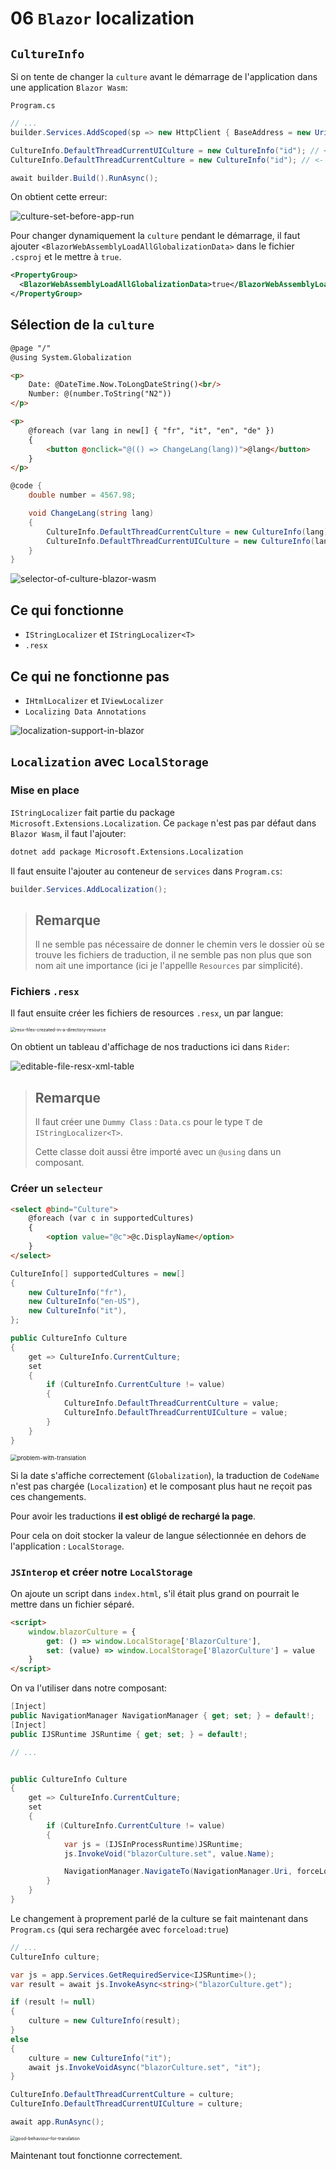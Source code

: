 # 06 `Blazor` localization



## `CultureInfo`

Si on tente de changer la `culture` avant le démarrage de l'application dans une application `Blazor Wasm`:

`Program.cs`

```cs
// ...
builder.Services.AddScoped(sp => new HttpClient { BaseAddress = new Uri(builder.HostEnvironment.BaseAddress) });

CultureInfo.DefaultThreadCurrentUICulture = new CultureInfo("id"); // <- ici
CultureInfo.DefaultThreadCurrentCulture = new CultureInfo("id"); // <- ici

await builder.Build().RunAsync();
```

On obtient cette erreur:

![culture-set-before-app-run](assets/culture-set-before-app-run.png)

Pour changer dynamiquement la `culture` pendant le démarrage, il faut ajouter `<BlazorWebAssemblyLoadAllGlobalizationData>`  dans le fichier `.csproj` et le mettre à `true`.

```xml
<PropertyGroup>
  <BlazorWebAssemblyLoadAllGlobalizationData>true</BlazorWebAssemblyLoadAllGlobalizationData>
</PropertyGroup>
```



## Sélection de la `culture`

```html
@page "/"
@using System.Globalization

<p>
    Date: @DateTime.Now.ToLongDateString()<br/>
    Number: @(number.ToString("N2"))
</p>

<p>
    @foreach (var lang in new[] { "fr", "it", "en", "de" })
    {
        <button @onclick="@(() => ChangeLang(lang))">@lang</button>
    }
</p>
```

```cs
@code {
    double number = 4567.98;

    void ChangeLang(string lang)
    {
        CultureInfo.DefaultThreadCurrentCulture = new CultureInfo(lang);
        CultureInfo.DefaultThreadCurrentUICulture = new CultureInfo(lang);
    }
}
```

<img src="assets/selector-of-culture-blazor-wasm.png" alt="selector-of-culture-blazor-wasm" />

## Ce qui fonctionne

- `IStringLocalizer` et `IStringLocalizer<T>`
- `.resx`



## Ce qui ne fonctionne pas

- `IHtmlLocalizer` et `IViewLocalizer`
- `Localizing Data Annotations`

<img src="assets/localization-support-in-blazor.png" alt="localization-support-in-blazor" />



## `Localization` avec `LocalStorage`

### Mise en place

`IStringLocalizer` fait partie du package `Microsoft.Extensions.Localization`. Ce `package` n'est pas par défaut dans `Blazor Wasm`, il faut l'ajouter:

```bash
dotnet add package Microsoft.Extensions.Localization
```

Il faut ensuite l'ajouter au conteneur de `services` dans `Program.cs`:

```cs
builder.Services.AddLocalization();
```

> ## Remarque
>
> Il ne semble pas nécessaire de donner le chemin vers le dossier où se trouve les fichiers de traduction, il ne semble pas non plus que son nom ait une importance (ici je l'appellle `Resources` par simplicité).



### Fichiers `.resx`

Il faut ensuite créer les fichiers de resources `.resx`, un par langue:

<img src="assets/resx-files-crezated-in-a-directory-resource.png" alt="resx-files-crezated-in-a-directory-resource" style="zoom:50%;" />

On obtient un tableau d'affichage de nos traductions ici dans `Rider`:

<img src="assets/editable-file-resx-xml-table.png" alt="editable-file-resx-xml-table" />

> ## Remarque
>
> Il faut créer une `Dummy Class` : `Data.cs` pour le type `T` de `IStringLocalizer<T>`.
>
> Cette classe doit aussi être importé avec un `@using` dans un composant.



### Créer un `selecteur`

```html
<select @bind="Culture">
    @foreach (var c in supportedCultures)
    {
        <option value="@c">@c.DisplayName</option>
    }
</select>
```

```cs
CultureInfo[] supportedCultures = new[]
{
    new CultureInfo("fr"),
    new CultureInfo("en-US"),
    new CultureInfo("it"),
};

public CultureInfo Culture
{
    get => CultureInfo.CurrentCulture;
    set
    {
        if (CultureInfo.CurrentCulture != value)
        {
            CultureInfo.DefaultThreadCurrentCulture = value;
            CultureInfo.DefaultThreadCurrentUICulture = value;
        }
    }
}
```

<img src="assets/problem-with-translation.png" alt="problem-with-translation" style="zoom:67%;" />

Si la date s'affiche correctement (`Globalization`), la traduction de `CodeName` n'est pas chargée (`Localization`) et le composant plus haut ne reçoit pas ces changements.

Pour avoir les traductions **il est obligé de rechargé la page**.

Pour cela on doit stocker la valeur de langue sélectionnée en dehors de l'application : `LocalStorage`.



### `JSInterop` et créer notre `LocalStorage`

On ajoute un script dans `index.html`, s'il était plus grand on pourrait le mettre dans un fichier séparé.

```html
<script>
	window.blazorCulture = {
        get: () => window.LocalStorage['BlazorCulture'],
        set: (value) => window.LocalStorage['BlazorCulture'] = value
    }
</script>
```

On va l'utiliser dans notre composant:

```cs
[Inject]
public NavigationManager NavigationManager { get; set; } = default!;
[Inject]
public IJSRuntime JSRuntime { get; set; } = default!;

// ...


public CultureInfo Culture
{
    get => CultureInfo.CurrentCulture;
    set
    {
        if (CultureInfo.CurrentCulture != value)
        {
            var js = (IJSInProcessRuntime)JSRuntime;
            js.InvokeVoid("blazorCulture.set", value.Name);

            NavigationManager.NavigateTo(NavigationManager.Uri, forceLoad:true);
        }
    }
}
```

Le changement à proprement parlé de la culture se fait maintenant dans `Program.cs` (qui sera rechargée avec `forceload:true`)

```cs
// ...
CultureInfo culture;

var js = app.Services.GetRequiredService<IJSRuntime>();
var result = await js.InvokeAsync<string>("blazorCulture.get");

if (result != null)
{
    culture = new CultureInfo(result);
}
else
{
    culture = new CultureInfo("it");
    await js.InvokeVoidAsync("blazorCulture.set", "it");
}

CultureInfo.DefaultThreadCurrentCulture = culture;
CultureInfo.DefaultThreadCurrentUICulture = culture;

await app.RunAsync();
```

<img src="assets/good-behaviour-for-translation.png" alt="good-behaviour-for-translation" style="zoom:50%;" />

Maintenant tout fonctionne correctement.











